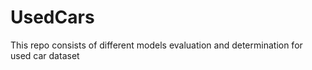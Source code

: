 # UsedCars
This repo consists of different models evaluation and determination for used car dataset
